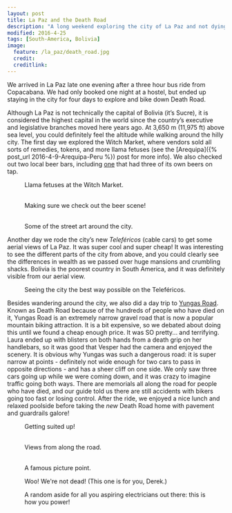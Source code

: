```yaml
---
layout: post
title: La Paz and the Death Road
description: "A long weekend exploring the city of La Paz and not dying on Death Road."
modified: 2016-4-25
tags: [South-America, Bolivia]
image:
  feature: /la_paz/death_road.jpg
  credit: 
  creditlink:
---
```


We arrived in La Paz late one evening after a three hour bus ride from Copacabana. We had only booked one night at a hostel, but ended up staying in the city for four days to explore and bike down Death Road. 

Although La Paz is not technically the capital of Bolivia (it’s Sucre), it is considered the highest capital in the world since the country’s executive and legislative branches moved here years ago. At 3,650 m (11,975 ft) above sea level, you could definitely feel the altitude while walking around the hilly city. The first day we explored the Witch Market, where vendors sold all sorts of remedies, tokens, and more llama fetuses (see the [Arequipa]({% post_url 2016-4-9-Arequipa-Peru %}) post for more info). We also checked out two local beer bars, including [one](https://untappd.com/user/veswill3/checkin/299279912) that had three of its own beers on tap. 
<figure>
    <a href="/images/la_paz/llama_fetuses.jpg"><img src="/images/la_paz/llama_fetuses.jpg" alt=""></a>
    <figcaption>Llama fetuses at the Witch Market.</figcaption>
</figure>

<figure class="half">
    <a href="/images/la_paz/sol_y_luna.jpg"><img src="/images/la_paz/sol_y_luna.jpg" alt=""></a>
    <a href="/images/la_paz/pinkys_out.jpg"><img src="/images/la_paz/pinkys_out.jpg" alt=""></a>
    <figcaption>Making sure we check out the beer scene!</figcaption>
</figure>

<figure class="half">
    <a href="/images/la_paz/street_art.jpg"><img src="/images/la_paz/street_art.jpg" alt=""></a>
    <a href="/images/la_paz/street_art2.jpg"><img src="/images/la_paz/street_art2.jpg" alt=""></a>
    <figcaption>Some of the street art around the city.</figcaption>
</figure>

Another day we rode the city’s new *Teleféricos* (cable cars) to get some aerial views of La Paz. It was super cool and super cheap! It was interesting to see the different parts of the city from above, and you could clearly see the differences in wealth as we passed over huge mansions and crumbling shacks. Bolivia is the poorest country in South America, and it was definitely visible from our aerial view. 
<figure>
    <a href="/images/la_paz/teleferico.jpg"><img src="/images/la_paz/teleferico.jpg" alt=""></a>
    <figcaption>Seeing the city the best way possible on the Teleféricos.</figcaption>
</figure>

Besides wandering around the city, we also did a day trip to [Yungas Road](https://en.wikipedia.org/wiki/Yungas_Road). Known as Death Road because of the hundreds of people who have died on it, Yungas Road is an extremely narrow gravel road that is now a popular mountain biking attraction. It is a bit expensive, so we debated about doing this until we found a cheap enough price. It was SO pretty... and terrifying. Laura ended up with blisters on both hands from a death grip on her handlebars, so it was good that Vesper had the camera and enjoyed the scenery. It is obvious why Yungas was such a dangerous road: it is super narrow at points - definitely not wide enough for two cars to pass in opposite directions - and has a sheer cliff on one side. We only saw three cars going up while we were coming down, and it was crazy to imagine traffic going both ways. There are memorials all along the road for people who have died, and our guide told us there are still accidents with bikers going too fast or losing control. After the ride, we enjoyed a nice lunch and relaxed poolside before taking the *new* Death Road home with pavement and guardrails galore! 

<figure>
    <a href="/images/la_paz/bike_suit.jpg"><img src="/images/la_paz/bike_suit.jpg" alt=""></a>
    <figcaption>Getting suited up!</figcaption>
</figure>

<figure class="half">
    <a href="/images/la_paz/buses.jpg"><img src="/images/la_paz/buses.jpg" alt=""></a>
    <a href="/images/la_paz/along_the_road.jpg"><img src="/images/la_paz/along_the_road.jpg" alt=""></a>
    <figcaption>Views from along the road.</figcaption>
</figure>

<figure class="half">
    <a href="/images/la_paz/in_front_of_clif.jpg"><img src="/images/la_paz/in_front_of_clif.jpg" alt=""></a>
    <a href="/images/la_paz/on_the_cliff.jpg"><img src="/images/la_paz/on_the_cliff.jpg" alt=""></a>
    <figcaption>A famous picture point.</figcaption>
</figure>

<figure>
    <a href="/images/la_paz/bike_lift.gif"><img src="/images/la_paz/bike_lift.gif" alt=""></a>
    <figcaption>Woo! We're not dead! (This one is for you, Derek.)</figcaption>
</figure>

<figure>
    <a href="/images/la_paz/power_lines.jpg"><img src="/images/la_paz/power_lines.jpg" alt=""></a>
    <figcaption>A random aside for all you aspiring electricians out there: this is how you power!</figcaption>
</figure>

